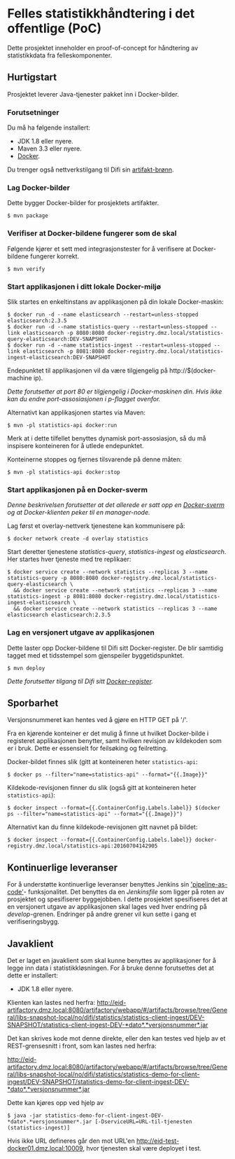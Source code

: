 # Felles statistikkhåndtering i det offentlige (PoC)

Dette prosjektet inneholder en proof-of-concept for håndtering av statistikkdata fra felleskomponenter.

## Hurtigstart

Prosjektet leverer Java-tjenester pakket inn i Docker-bilder.

### Forutsetninger

Du må ha følgende installert:

* JDK 1.8 eller nyere.
* Maven 3.3 eller nyere.
* [Docker](https://www.docker.com/products/docker-toolbox).

Du trenger også nettverkstilgang til Difi sin [artifakt-brønn](http://eid-artifactory.dmz.local:8080).

### Lag Docker-bilder

Dette bygger Docker-bilder for prosjektets artifakter.

```
$ mvn package
```

### Verifiser at Docker-bildene fungerer som de skal

Følgende kjører et sett med integrasjonstester for å verifisere at Docker-bildene fungerer korrekt.

```
$ mvn verify
```

### Start applikasjonen i ditt lokale Docker-miljø

Slik startes en enkeltinstans av applikasjonen på din lokale Docker-maskin:

```
$ docker run -d --name elasticsearch --restart=unless-stopped elasticsearch:2.3.5
$ docker run -d --name statistics-query --restart=unless-stopped --link elasticsearch -p 8080:8080 docker-registry.dmz.local/statistics-query-elasticsearch:DEV-SNAPSHOT
$ docker run -d --name statistics-ingest --restart=unless-stopped --link elasticsearch -p 8081:8080 docker-registry.dmz.local/statistics-ingest-elasticsearch:DEV-SNAPSHOT
```

Endepunktet til applikasjonen vil da være tilgjengelig på http://$(docker-machine ip).

_Dette forutsetter at port 80 er tilgjengelig i Docker-maskinen din. Hvis ikke kan du endre port-assosiasjonen i
p-flagget ovenfor._

Alternativt kan applikasjonen startes via Maven:

```
$ mvn -pl statistics-api docker:run
```

Merk at i dette tilfellet benyttes dynamisk port-assosiasjon, så du må inspisere konteineren for å utlede endepunktet.

Konteinerne stoppes og fjernes tilsvarende på denne måten:
```
$ mvn -pl statistics-api docker:stop
```

### Start applikasjonen på en Docker-sverm

_Denne beskrivelsen forutsetter at det allerede er satt opp en [Docker-sverm](https://docs.docker.com/engine/swarm) og
at Docker-klienten peker til en manager-node._

Lag først et overlay-nettverk tjenestene kan kommunisere på:
```
$ docker network create -d overlay statistics
```

Start deretter tjenestene _statistics-query_, _statistics-ingest_ og _elasticsearch_. Her startes hver tjeneste med tre
replikaer:
```
$ docker service create --network statistics --replicas 3 --name statistics-query -p 8080:8080 docker-registry.dmz.local/statistics-query-elasticsearch \
  && docker service create --network statistics --replicas 3 --name statistics-ingest -p 8081:8080 docker-registry.dmz.local/statistics-ingest-elasticsearch \
  && docker service create --network statistics --replicas 3 --name elasticsearch elasticsearch:2.3.5
```

### Lag en versjonert utgave av applikasjonen

Dette laster opp Docker-bildene til Difi sitt Docker-register. De blir samtidig tagget med et tidsstempel som
gjenspeiler byggetidspunktet.

```
$ mvn deploy
```

_Dette forutsetter tilgang til Difi sitt [Docker-register](docker-registry.dmz.local)._

## Sporbarhet

Versjonsnummeret kan hentes ved å gjøre en HTTP GET på '/'.

Fra en kjørende konteiner er det mulig å finne ut hvilket Docker-bilde i registeret applikasjonen benytter, samt
hvilken revisjon av kildekoden som er i bruk. Dette er essensielt for feilsøking og feilretting.
 
Docker-bildet finnes slik (gitt at konteineren heter ``statistics-api``:
```
$ docker ps --filter="name=statistics-api" --format="{{.Image}}"
```

Kildekode-revisjonen finner du slik (også gitt at konteineren heter ``statistics-api``):
```
$ docker inspect --format={{.ContainerConfig.Labels.label}} $(docker ps --filter="name=statistics-api" --format="{{.Image}}")
```

Alternativt kan du finne kildekode-revisjonen gitt navnet på bildet:
```
$ docker inspect --format={{.ContainerConfig.Labels.label}} docker-registry.dmz.local/statistics-api:20160704142905
```

## Kontinuerlige leveranser

For å understøtte kontinuerlige leveranser benyttes Jenkins sin ['pipeline-as-code'](https://jenkins.io/solutions/pipeline/)-
funksjonalitet. Det benyttes da en _Jenkinsfile_ som ligger på roten av prosjektet og spesifiserer byggejobben. I dette
prosjektet spesifiseres det at en versjonert utgave av applikasjonen skal lages ved hver endring på _develop_-grenen.
Endringer på andre grener vil kun sette i gang et verifiseringsbygg.

## Javaklient

Det er laget en javaklient som skal kunne benyttes av applikasjoner for å legge inn data i statistikkløsningen. For å bruke denne forutsettes det at dette er installert:

* JDK 1.8 eller nyere.

Klienten kan lastes ned herfra: http://eid-artifactory.dmz.local:8080/artifactory/webapp/#/artifacts/browse/tree/General/libs-snapshot-local/no/difi/statistics/statistics-client-ingest/DEV-SNAPSHOT/statistics-client-ingest-DEV-*dato*.*versjonsnummer*.jar

Det kan skrives kode mot denne direkte, eller den kan testes ved hjelp av et REST-grensesnitt i front, som kan lastes ned herfra:

http://eid-artifactory.dmz.local:8080/artifactory/webapp/#/artifacts/browse/tree/General/libs-snapshot-local/no/difi/statistics/statistics-demo-for-client-ingest/DEV-SNAPSHOT/statistics-demo-for-client-ingest-DEV-*dato*.*versjonsnummer*.jar

Dette kan kjøres opp ved hjelp av 
```
$ java -jar statistics-demo-for-client-ingest-DEV-*dato*.*versjonsnummer*.jar [-DserviceURL=URL-til-tjenesten (statistics-ingest)]
```
Hvis ikke URL defineres går den mot URL'en http://eid-test-docker01.dmz.local:10009, hvor tjenesten skal være deployet i test.
